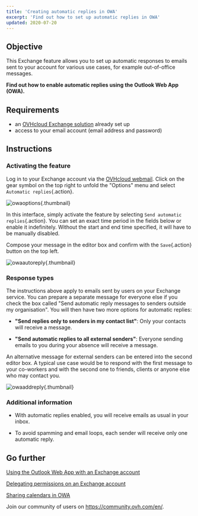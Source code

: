 ```yaml
---
title: 'Creating automatic replies in OWA'
excerpt: 'Find out how to set up automatic replies in OWA'
updated: 2020-07-20
---
```


## Objective

This Exchange feature allows you to set up automatic responses to emails sent to your account for various use cases, for example out-of-office messages.

**Find out how to enable automatic replies using the Outlook Web App (OWA).**

## Requirements

- an [OVHcloud Exchange solution](/links/web/emails-hosted-exchange) already set up
- access to your email account (email address and password)

## Instructions

### Activating the feature

Log in to your Exchange account via the [OVHcloud webmail](https://www.ovh.com/ca/en/mail/). Click on the gear symbol on the top right to unfold the "Options" menu and select `Automatic replies`{.action}.

![owaoptions](images/exchange-autorep-step1.png){.thumbnail}

In this interface, simply activate the feature by selecting `Send automatic replies`{.action}. You can set an exact time period in the fields below or enable it indefinitely. Without the start and end time specified, it will have to be manually disabled. 

Compose your message in the editor box and confirm with the `Save`{.action} button on the top left.

![owaautoreply](images/exchange-autorep-step2.png){.thumbnail}

### Response types

The instructions above apply to emails sent by users on your Exchange service. You can prepare a separate message for everyone else if you check the box called "Send automatic reply messages to senders outside my organisation". You will then have two more options for automatic replies:

- **"Send replies only to senders in my contact list"**: Only your contacts will receive a message.

- **"Send automatic replies to all external senders"**: Everyone sending emails to you during your absence will receive a message.

An alternative message for external senders can be entered into the second editor box. A typical use case would be to respond with the first message to your co-workers and with the second one to friends, clients or anyone else who may contact you.

![owaaddreply](images/exchange-autorep-step3.png){.thumbnail}

### Additional information

- With automatic replies enabled, you will receive emails as usual in your inbox.

- To avoid spamming and email loops, each sender will receive only one automatic reply.

## Go further

[Using the Outlook Web App with an Exchange account](/pages/web_cloud/email_and_collaborative_solutions/using_the_outlook_web_app_webmail/email_owa)

[Delegating permissions on an Exchange account](/pages/web_cloud/email_and_collaborative_solutions/microsoft_exchange/feature_delegation)

[Sharing calendars in OWA](/pages/web_cloud/email_and_collaborative_solutions/using_the_outlook_web_app_webmail/owa_calendar_sharing)

Join our community of users on <https://community.ovh.com/en/>.
